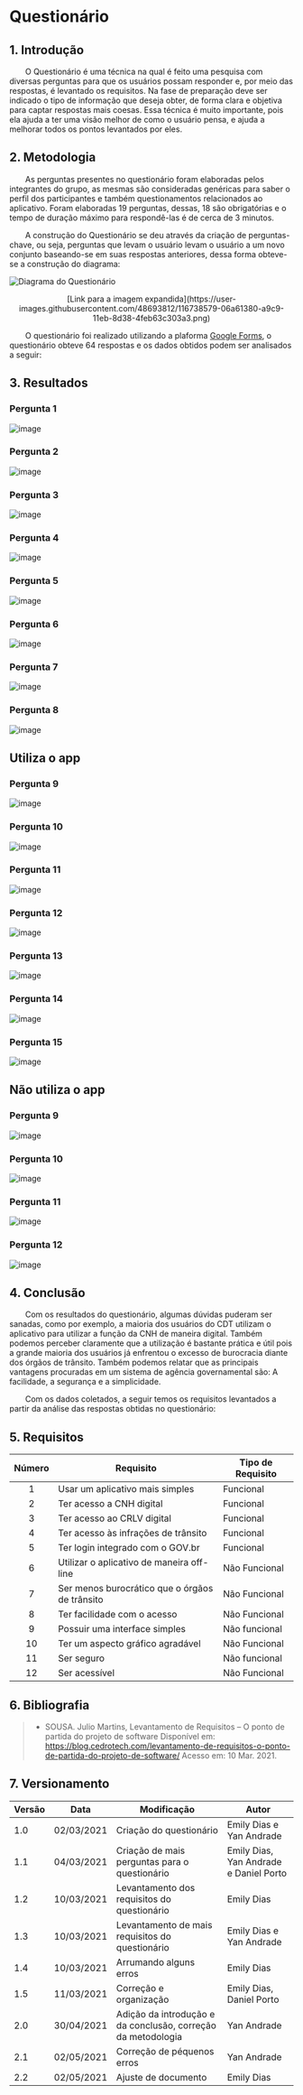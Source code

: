 # Questionário

## 1. Introdução

&emsp;&emsp;O Questionário é uma técnica na qual é feito uma pesquisa com diversas perguntas para que os usuários possam responder e, por meio das respostas, é levantado os requisitos. Na fase de preparação deve ser indicado o tipo de informação que deseja obter, de forma clara e objetiva para captar respostas mais coesas.
Essa técnica é muito importante, pois ela ajuda a ter uma visão melhor de como o usuário pensa, e ajuda a melhorar todos os pontos levantados por eles.

## 2. Metodologia

&emsp;&emsp;As perguntas presentes no questionário foram elaboradas pelos integrantes do grupo, as mesmas são consideradas genéricas para saber o perfil dos participantes e também questionamentos relacionados ao aplicativo. Foram elaboradas 19 perguntas, dessas, 18 são obrigatórias e o tempo de duração máximo para respondê-las é de cerca de 3 minutos. 

&emsp;&emsp;A construção do Questionário se deu através da criação de perguntas-chave, ou seja, perguntas que levam o usuário levam o usuário a um novo conjunto baseando-se em suas respostas anteriores, dessa forma obteve-se a construção do diagrama:

![Diagrama do Questionário](../../assets/imagens/quest-diagrama.png)
<center>[Link para a imagem expandida](https://user-images.githubusercontent.com/48693812/116738579-06a61380-a9c9-11eb-8d38-4feb63c303a3.png)</center>

&emsp;&emsp;O questionário foi realizado utilizando a plaforma [Google Forms](https://www.google.com/forms/about/), o questionário obteve 64 respostas e os dados obtidos podem ser analisados a seguir:

## 3. Resultados

### Pergunta 1
![image](https://user-images.githubusercontent.com/52640974/110645854-19545700-8195-11eb-9224-ee53d589ec9b.png)

### Pergunta 2
![image](https://user-images.githubusercontent.com/52640974/110646108-54ef2100-8195-11eb-8812-7d482f1e91b6.png)

### Pergunta 3
![image](https://user-images.githubusercontent.com/52640974/110646541-bdd69900-8195-11eb-9361-3ac5395d41fb.png)

### Pergunta 4
![image](https://user-images.githubusercontent.com/52640974/110646733-f0809180-8195-11eb-87bd-ee7e01239790.png)

### Pergunta 5
![image](https://user-images.githubusercontent.com/52640974/110646927-2887d480-8196-11eb-893d-a04e8351f4ac.png)

### Pergunta 6
![image](https://user-images.githubusercontent.com/52640974/110647406-903e1f80-8196-11eb-81d6-d0409cd58633.png)

### Pergunta 7
![image](https://user-images.githubusercontent.com/52640974/110647699-d1ceca80-8196-11eb-8617-8339be287b4e.png)

### Pergunta 8
![image](https://user-images.githubusercontent.com/52640974/110647776-e6ab5e00-8196-11eb-87d0-084e68a9792a.png)

## Utiliza o app
### Pergunta 9
![image](https://user-images.githubusercontent.com/52640974/110648766-c62fd380-8197-11eb-96c9-ef5ab05e045a.png)

### Pergunta 10
![image](https://user-images.githubusercontent.com/52640974/110648842-d778e000-8197-11eb-9949-735849b91897.png)

### Pergunta 11
![image](https://user-images.githubusercontent.com/52640974/110648901-e495cf00-8197-11eb-8bf0-4adca4769c73.png)

### Pergunta 12
![image](https://user-images.githubusercontent.com/52640974/110649275-376f8680-8198-11eb-98de-0c4fa7725655.png)

### Pergunta 13
![image](https://user-images.githubusercontent.com/52640974/110649424-5706af00-8198-11eb-9a08-61a3749c78db.png)

### Pergunta 14
![image](https://user-images.githubusercontent.com/52640974/110649524-700f6000-8198-11eb-8636-48fc6edfe1e2.png)

### Pergunta 15
![image](https://user-images.githubusercontent.com/52640974/110649600-82899980-8198-11eb-9ede-12cf51018056.png)

## Não utiliza o app
### Pergunta 9
![image](https://user-images.githubusercontent.com/52640974/110648397-718c5880-8197-11eb-8541-316f2933d946.png)

### Pergunta 10
![image](https://user-images.githubusercontent.com/52640974/110648479-84069200-8197-11eb-944d-d2a09fdf4412.png)

### Pergunta 11
![image](https://user-images.githubusercontent.com/52640974/110648567-941e7180-8197-11eb-8aae-c4fc524b577a.png)

### Pergunta 12
![image](https://user-images.githubusercontent.com/52640974/110648682-af897c80-8197-11eb-846b-cf2c61c3e52c.png)

## 4. Conclusão

&emsp;&emsp;Com os resultados do questionário, algumas dúvidas puderam ser sanadas, como por exemplo, a maioria dos usuários do CDT utilizam o aplicativo para utilizar a função da CNH de maneira digital. Também podemos perceber claramente que a utilização é bastante prática e útil pois a grande maioria dos usuários já enfrentou o excesso de burocracia diante dos órgãos de trânsito. Também podemos relatar que as principais vantagens procuradas em um sistema de agência governamental são: A facilidade, a segurança e a simplicidade.

&emsp;&emsp;Com os dados coletados, a seguir temos os requisitos levantados a partir da análise das respostas obtidas no questionário:

## 5. Requisitos

|Número| Requisito | Tipo de Requisito
|:-:|--|--|
| 1 | Usar um aplicativo mais simples | Funcional |
| 2 | Ter acesso a CNH digital | Funcional |
| 3 | Ter acesso ao CRLV digital | Funcional |
| 4 | Ter acesso às infrações de trânsito | Funcional |
| 5 | Ter login integrado com o GOV.br | Funcional |
| 6 | Utilizar o aplicativo de maneira off-line | Não Funcional |
| 7 | Ser menos burocrático que o órgãos de trânsito | Não Funcional |
| 8 | Ter facilidade com o acesso  | Não Funcional |
| 9 | Possuir uma interface simples | Não funcional |
| 10 | Ter um aspecto gráfico agradável | Não Funcional |
| 11 | Ser seguro | Não funcional |
| 12 | Ser acessível | Não Funcional |


## 6. Bibliografia

> - SOUSA. Julio Martins, Levantamento de Requisitos – O ponto de partida do projeto de software Disponível em: https://blog.cedrotech.com/levantamento-de-requisitos-o-ponto-de-partida-do-projeto-de-software/ Acesso em: 10 Mar. 2021.

## 7. Versionamento
| Versão | Data | Modificação | Autor |
|--|--|--|--|
| 1.0 | 02/03/2021 | Criação do questionário | Emily Dias e Yan Andrade|
| 1.1 | 04/03/2021 | Criação de mais perguntas para o questionário | Emily Dias, Yan Andrade e Daniel Porto|
| 1.2 | 10/03/2021 | Levantamento dos requisitos do questionário | Emily Dias |
| 1.3 | 10/03/2021 | Levantamento de mais requisitos do questionário | Emily Dias e Yan Andrade |
| 1.4 | 10/03/2021 | Arrumando alguns erros | Emily Dias |
| 1.5 | 11/03/2021 | Correção e organização | Emily Dias, Daniel Porto |
| 2.0 | 30/04/2021 | Adição da introdução e da conclusão, correção da metodologia | Yan Andrade |
| 2.1 | 02/05/2021 | Correção de péquenos erros | Yan Andrade |
|  2.2   | 02/05/2021 | Ajuste de documento | Emily Dias |
